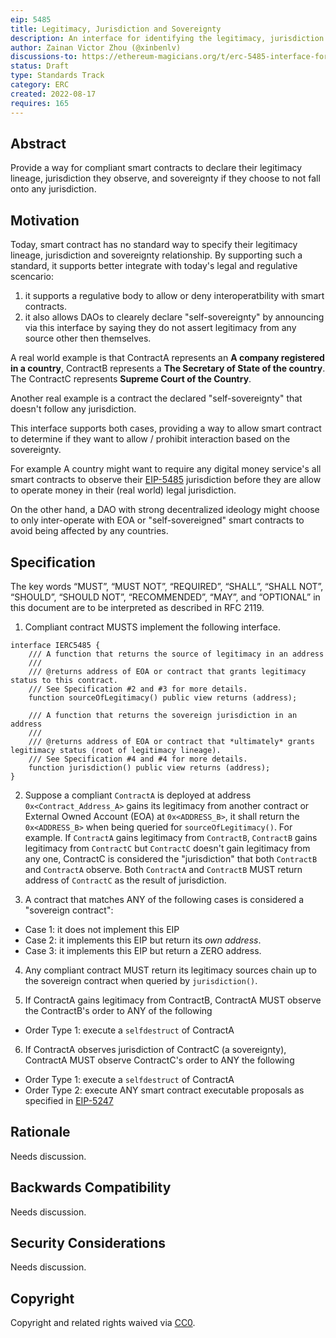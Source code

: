 ```yaml
---
eip: 5485
title: Legitimacy, Jurisdiction and Sovereignty
description: An interface for identifying the legitimacy, jurisdiction and sovereignty.
author: Zainan Victor Zhou (@xinbenlv)
discussions-to: https://ethereum-magicians.org/t/erc-5485-interface-for-legitimacy-jurisdiction-and-sovereignty/10425
status: Draft
type: Standards Track
category: ERC
created: 2022-08-17
requires: 165
---
```


## Abstract
Provide a way for compliant smart contracts to declare their legitimacy lineage, jurisdiction they observe, and sovereignty if they choose to not fall onto any jurisdiction.

## Motivation
Today, smart contract has no standard way to specify their legitimacy lineage, jurisdiction and sovereignty relationship.
By supporting such a standard, it supports better integrate with today's legal and regulative scencario: 
1. it supports a regulative body to allow or deny interoperatbility with smart contracts. 
2. it also allows DAOs to clearely declare "self-sovereignty" by announcing via this interface by saying they do not assert legitimacy from any source
other then themselves.

A real world example is that ContractA represents an **A company registered in a country**,
ContractB represents a **The Secretary of State of the country**. The ContractC represents **Supreme Court of the Country**.

Another real example is a contract the declared "self-sovereignty" that doesn't follow any jurisdiction.

This interface supports both cases, providing a way to allow smart contract to determine if they want to allow / prohibit interaction based
on the sovereignty.

For example A country might want to require any digital money service's all smart contracts to observe their [EIP-5485](./eip-5485.md) jurisdiction before they are allow to operate money in their (real world) legal jurisdiction.

On the other hand, a DAO with strong decentralized ideology might choose to only inter-operate with EOA
or "self-sovereigned" smart contracts to avoid being affected by any countries.

## Specification
The key words “MUST”, “MUST NOT”, “REQUIRED”, “SHALL”, “SHALL NOT”, “SHOULD”, “SHOULD NOT”, “RECOMMENDED”, “MAY”, and “OPTIONAL” in this document are to be interpreted as described in RFC 2119.

1. Compliant contract MUSTS implement the following interface.

```solidity
interface IERC5485 {
    /// A function that returns the source of legitimacy in an address
    ///
    /// @returns address of EOA or contract that grants legitimacy status to this contract. 
    /// See Specification #2 and #3 for more details.
    function sourceOfLegitimacy() public view returns (address);
    
    /// A function that returns the sovereign jurisdiction in an address
    ///
    /// @returns address of EOA or contract that *ultimately* grants legitimacy status (root of legitimacy lineage). 
    /// See Specification #4 and #4 for more details.
    function jurisdiction() public view returns (address);
}
```

2. Suppose a compliant `ContractA` is deployed at address `0x<Contract_Address_A>` gains its legitimacy from another contract or External Owned Account (EOA) at `0x<ADDRESS_B>`, it shall return the `0x<ADDRESS_B>` when being queried for `sourceOfLegitimacy()`. For example. If `ContractA` gains legitimacy from `ContractB`, `ContractB` gains legitimacy from `ContractC` but `ContractC` doesn't gain legitimacy from any one, ContractC is considered the "jurisdiction" that both `ContractB` and `ContractA` observe.
Both `ContractA` and `ContractB` MUST return address of `ContractC` as the result of jurisdiction.

3. A contract that matches ANY of the following cases is considered a "sovereign contract":

- Case 1: it does not implement this EIP
- Case 2: it implements this EIP but return its *own address*.
- Case 3: it implements this EIP but return a ZERO address.

4. Any compliant contract MUST return its legitimacy sources chain up to the sovereign contract when queried by `jurisdiction()`.

5. If ContractA gains legitimacy from ContractB, ContractA MUST observe the ContractB's order to ANY of the following
- Order Type 1: execute a `selfdestruct` of ContractA

6. If ContractA observes jurisdiction of ContractC (a sovereignty), ContractA MUST observe ContractC's order to ANY the following
- Order Type 1: execute a `selfdestruct` of ContractA
- Order Type 2: execute ANY smart contract executable proposals as specified in [EIP-5247](./eip-5247.md)

## Rationale
Needs discussion.

## Backwards Compatibility
Needs discussion.

## Security Considerations
Needs discussion.

## Copyright
Copyright and related rights waived via [CC0](../LICENSE.md).
